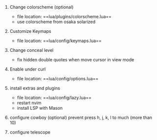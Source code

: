 1. Change colorscheme (optional)
	- file location: ==lua/plugins/colorscheme.lua==
	- use colorscheme from osaka solarized

2. Customize Keymaps
	-  file location: ==lua/config/keymaps.lua==

3. Change conceal level
	- fix hidden double quotes when move cursor in view mode

4. Enable under curl
	- file location: ==lua/config/options.lua==

5. install extras and plugins
	- file location: ==lua/config/lazy.lua==
	- restart nvim
	- install LSP with Mason

6. configure cowboy (optional)
	prevent press h, j, k, l to much (more than 10) 

7. configure telescope